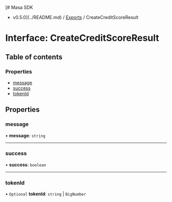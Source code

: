 [# Masa SDK
 - v0.5.0](../README.md) / [Exports](../modules.md) / CreateCreditScoreResult

# Interface: CreateCreditScoreResult

## Table of contents

### Properties

- [message](CreateCreditScoreResult.md#message)
- [success](CreateCreditScoreResult.md#success)
- [tokenId](CreateCreditScoreResult.md#tokenid)

## Properties

### message

• **message**: `string`

___

### success

• **success**: `boolean`

___

### tokenId

• `Optional` **tokenId**: `string` \| `BigNumber`
